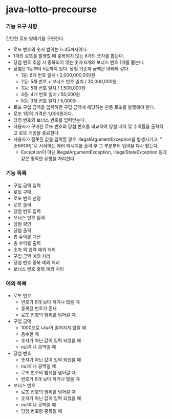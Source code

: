 # java-lotto-precourse

### 기능 요구 사항
간단한 로또 발매기를 구현한다.
- 로또 번호의 숫자 범위는 1~45까지이다.
- 1개의 로또를 발행할 때 중복되지 않는 6개의 숫자를 뽑는다.
- 당첨 번호 추첨 시 중복되지 않는 숫자 6개와 보너스 번호 1개를 뽑는다.
- 당첨은 1등부터 5등까지 있다. 당첨 기준과 금액은 아래와 같다.
  - 1등: 6개 번호 일치 / 2,000,000,000원
  - 2등: 5개 번호 + 보너스 번호 일치 / 30,000,000원
  - 3등: 5개 번호 일치 / 1,500,000원
  - 4등: 4개 번호 일치 / 50,000원
  - 5등: 3개 번호 일치 / 5,000원
- 로또 구입 금액을 입력하면 구입 금액에 해당하는 만큼 로또를 발행해야 한다.
- 로또 1장의 가격은 1,000원이다.
- 당첨 번호와 보너스 번호를 입력받는다.
- 사용자가 구매한 로또 번호와 당첨 번호를 비교하여 당첨 내역 및 수익률을 출력하고 로또 게임을 종료한다.
- 사용자가 잘못된 값을 입력할 경우 IllegalArgumentException을 발생시키고, "[ERROR]"로 시작하는 에러 메시지를 출력 후 그 부분부터 입력을 다시 받는다.
  - Exception이 아닌 IllegalArgumentException, IllegalStateException 등과 같은 명확한 유형을 처리한다

### 기능 목록
- 구입 금액 입력
- 로또 구매
- 로또 번호 선정
- 로또 출력
- 당첨 번호 입력
- 보너스 번호 입력
- 당첨 확인
- 당첨 출력
- 총 수익률 계산
- 총 수익률 출력
- 숫자 외 입력 예외 처리
- 구입 금액 예외 처리
- 당첨 번호 중복 예외 처리
- 보너스 번호 중복 예외 처리

### 예외 목록
- 로또 번호
  - 번호가 6개 보다 적거나 많을 때
  - 중복된 번호가 존재
  - 로또 번호의 범위를 넘어갈 때
- 구입 금액
  - 1000으로 나누어 떨어지지 않을 때
  - 음수일 때
  - 숫자가 아닌 값이 입력 되었을 때
  - null이나 공백일 때
- 당첨 번호
  - 숫자가 아닌 값이 입력 되었을 때
  - null이나 공백일 때
  - 로또 번호의 범위를 넘어갈 때
  - 번호가 6개 보다 적거나 많을 때
- 보너스 번호
  - 로또 번호의 범위를 넘어갈 때
  - 숫자가 아닌 값이 입력 되었을 때
  - null이나 공백일 때
  - 당첨 번호랑 중복일 때